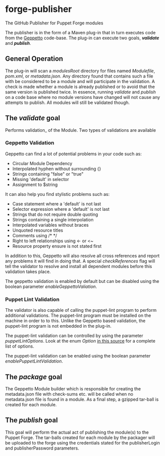 forge-publisher
===============

The GitHub Publisher for Puppet Forge modules

The publisher is in the form of a Maven plug-in that in turn executes code from
the [Geppetto](http://cloudsmith.github.com/geppetto/) code-base. The plug-in
can execute two goals, ___validate___ and ___publish___.

## General Operation

The plug-in will scan a _modulesRoot_ directory for files named _Modulefile_,
_pom.xml_, or _metadata.json_. Any directory found that contains such a file
with be considered to be a module and will participate in the validation. A
check is made whether a module is already published or to avoid that the same
version is published twice. In essence, running _validate_ and _publish_ on a
code base where no module versions have changed will not cause any attempts to
publish. All modules will still be validated though.

## The _validate_ goal

Performs validation_ of the Module. Two types of validations are available

### Geppetto Validation
Geppetto can find a lot of potential problems in your code such as:

* Circular Module Dependency
* Interpolated hyphen without surrounding {}
* Strings containing "false" or "true"
* Missing 'default' in selector
* Assignment to $string

It can also help you find stylistic problems such as:

* Case statement where a 'default' is not last
* Selector expression where a 'default' is not last
* Strings that do not require double quoting
* Strings containing a single interpolation
* Interpolated variables without braces
* Unquoted resource titles
* Comments using /* */
* Right to left relationships using <- or <~
* Resource property ensure is not stated first

In addition to this, Geppetto will also resolve all cross references and report
any problems it will find in doing that. A special _checkReferences_ flag will
tell the validator to resolve and install all dependent modules before this
validation takes place.

The geppetto validation is enabled by default but can be disabled using the
boolean parameter _enableGeppettoValiation_.

### Puppet Lint Validation

The validator is also capable of calling the puppet-lint program to perform
additional validations. The puppet-lint program must be installed on the
machine in order to to this. Unlike the Geppetto based validation, the
puppet-lint program is not embedded in the plug-in.

The puppet-lint validation can be controlled by using the parameter
_puppetLintOptions_. Look at the enum _Option_
[in this source](https://github.com/cloudsmith/geppetto/blob/master/com.puppetlabs.geppetto.puppetlint/src/com/puppetlabs/geppetto/puppetlint/PuppetLintRunner.java)
for a complete list of options.

The puppet-lint validation can be enabled using the boolean parameter
_enablePuppetLintValidation_.

## The _package_ goal

The Geppetto Module builder which is responsible for creating the metadata.json
file with check-sums etc. will be called when no metadata.json file is found in
a module. As a final step, a gzipped tar-ball is created for each module.

## The _publish_ goal

This goal will perform the actual act of publishing the module(s) to the Puppet
Forge. The tar-balls created for each module by the packager will be uploaded
to the forge using the credentials stated for the publisherLogin and
publisherPassword parameters.